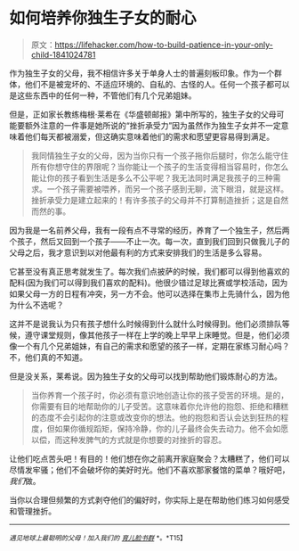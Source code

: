 # 如何培养你独生子女的耐心

> 原文：<https://lifehacker.com/how-to-build-patience-in-your-only-child-1841024781>

作为独生子女的父母，我不相信许多关于单身人士的普遍刻板印象。作为一个群体，他们不是被宠坏的、不适应环境的、自私的、古怪的人。任何一个孩子都可以是这些东西中的任何一种，不管他们有几个兄弟姐妹。



但是，正如家长教练梅根·莱希在《华盛顿邮报》第中所写的，独生子女的父母可能要额外注意的一件事是她所说的“挫折承受力”因为虽然作为独生子女并不一定意味着他们每天都被溺爱，但这确实意味着他们的需求和愿望更容易得到满足。

> 我同情独生子女的父母，因为当你只有一个孩子拖你后腿时，你怎么能守住所有你想守住的界限呢？当你能让一个孩子的生活变得相当容易时，你怎么能让你的孩子看到生活是多么不公平呢？我无法同时满足我孩子的三种需求。一个孩子需要被喂养，而另一个孩子感到无聊，流下眼泪，就是这样。挫折承受力是建立起来的！有许多孩子的父母并不打算制造挫折；这是自然而然的事。

因为我是一名前养父母，我有一段有点不寻常的经历，养育了一个独生子，然后两个孩子，然后又回到一个孩子——不止一次。每一次，直到我们回到只做我儿子的父母之后，我才意识到以对他最有利的方式来安排我们的生活是多么容易。

它甚至没有真正思考就发生了。每次我们点披萨的时候，我们都可以得到他喜欢的配料(因为我们可以得到我们喜欢的配料)。他很少错过足球比赛或学校活动，因为如果父母一方的日程有冲突，另一方不会。他可以选择在集市上先骑什么，因为他为什么不选呢？

这并不是说我认为只有孩子想什么时候得到什么就什么时候得到。他们必须排队等候，遵守课堂规则，像其他孩子一样在上学的晚上早早上床睡觉。但是，他们必须像一个有几个兄弟姐妹，有自己的需求和愿望的孩子一样，定期在家练习耐心吗？不，他们真的不知道。

但是没关系，莱希说。因为独生子女的父母可以找到帮助他们锻炼耐心的方法。

> 当你养育一个孩子时，你必须有意识地创造让你的孩子受苦的环境。是的，你需要有目的地帮助你的儿子受苦。这意味着你允许他的抱怨、拒绝和糟糕的态度不会引起你的注意或改变你的想法。他的抱怨和否认会达到狂热的程度，但如果你循规蹈矩，保持冷静，你的儿子最终会失去动力。他不会如愿以偿，而这种发脾气的方式就是你想要的对挫折的容忍。

让他们吃点苦头吧！有目的！他们想在你之前离开家庭聚会？太糟糕了，他们可以尽情发牢骚；他们不会破坏你的美好时光。他们不喜欢那家餐馆的菜单？哦好吧，*我们*做。

当你以合理但频繁的方式剥夺他们的偏好时，你实际上是在帮助他们练习如何感受和管理挫折。

* * *

<small>*遇见地球上最聪明的父母！加入我们的*</small> [<small>*育儿脸书群*</small>](https://www.facebook.com/groups/2018785615043946/) <small>*。*T15】</small>